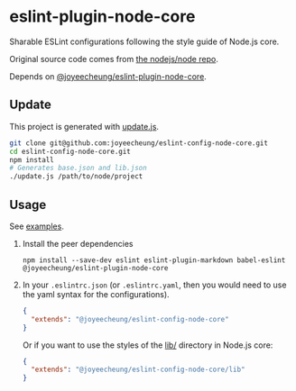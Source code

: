 # eslint-plugin-node-core

Sharable ESLint configurations following the style guide of Node.js core.

Original source code comes from
[the nodejs/node repo](https://github.com/nodejs/node/tree/master/.eslintrc.yaml).

Depends on [@joyeecheung/eslint-plugin-node-core](https://github.com/joyeecheung/eslint-plugin-node-core).

## Update

This project is generated with [update.js](./update.js).

```bash
git clone git@github.com:joyeecheung/eslint-config-node-core.git
cd eslint-config-node-core.git
npm install
# Generates base.json and lib.json
./update.js /path/to/node/project
```

## Usage

See [examples](./examples).

1. Install the peer dependencies

    ```
    npm install --save-dev eslint eslint-plugin-markdown babel-eslint @joyeecheung/eslint-plugin-node-core
    ```
2. In your `.eslintrc.json` (or `.eslintrc.yaml`, then you would need to use the yaml syntax for the configurations).

    ```json
    {
      "extends": "@joyeecheung/eslint-config-node-core"
    }
    ```

    Or if you want to use the styles of the [lib/](https://github.com/nodejs/node/tree/master/lib) directory in Node.js core:

    ```json
    {
      "extends": "@joyeecheung/eslint-config-node-core/lib"
    }
    ```